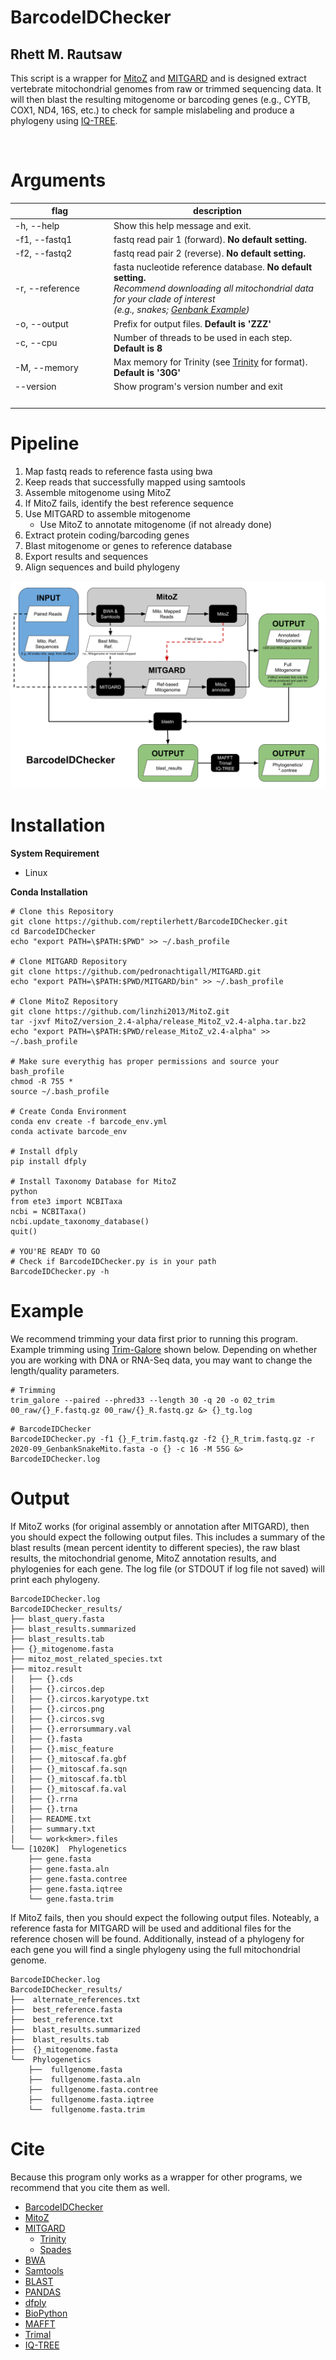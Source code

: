 # BarcodeIDChecker
## Rhett M. Rautsaw

This script is a wrapper for [MitoZ](https://github.com/linzhi2013/MitoZ) and [MITGARD](https://github.com/pedronachtigall/MITGARD) and is designed extract vertebrate mitochondrial genomes from raw or trimmed sequencing data. It will then blast the resulting mitogenome or barcoding genes (e.g., CYTB, COX1, ND4, 16S, etc.) to check for sample mislabeling and produce a phylogeny using [IQ-TREE](http://www.iqtree.org/).

<br>

# Arguments

|       flag      |   description   |
|-----------------|-----------------|
| -h, --help      | Show this help message and exit. | 
| -f1, --fastq1   | fastq read pair 1 (forward). **No default setting.** |
| -f2, --fastq2   | fastq read pair 2 (reverse). **No default setting.** |
| -r, --reference | fasta nucleotide reference database. **No default setting.** <br> *Recommend downloading all mitochondrial data for your clade of interest <br> (e.g., snakes; [Genbank Example](https://www.ncbi.nlm.nih.gov/nuccore/?term=%22snakes%22%5Bporgn%3A__txid8570%5D))* |
| -o, --output    | Prefix for output files. **Default is 'ZZZ'** |
| -c, --cpu       | Number of threads to be used in each step. **Default is 8** |
| -M, --memory    | Max memory for Trinity (see [Trinity](https://github.com/trinityrnaseq/trinityrnaseq/wiki/Running-Trinity) for format). **Default is '30G'** |
| --version       | Show program's version number and exit |
|<img width=200/> |<img width=500/>|

# Pipeline

1. Map fastq reads to reference fasta using bwa
2. Keep reads that successfully mapped using samtools
3. Assemble mitogenome using MitoZ
4. If MitoZ fails, identify the best reference sequence
5. Use MITGARD to assemble mitogenome
	- Use MitoZ to annotate mitogenome (if not already done)
6. Extract protein coding/barcoding genes
7. Blast mitogenome or genes to reference database
8. Export results and sequences
9. Align sequences and build phylogeny

![](BarcodeIDChecker_Flowchart.png)


# Installation
**System Requirement**
- Linux

**Conda Installation**
```
# Clone this Repository
git clone https://github.com/reptilerhett/BarcodeIDChecker.git
cd BarcodeIDChecker
echo "export PATH=\$PATH:$PWD" >> ~/.bash_profile

# Clone MITGARD Repository 
git clone https://github.com/pedronachtigall/MITGARD.git
echo "export PATH=\$PATH:$PWD/MITGARD/bin" >> ~/.bash_profile

# Clone MitoZ Repository
git clone https://github.com/linzhi2013/MitoZ.git
tar -jxvf MitoZ/version_2.4-alpha/release_MitoZ_v2.4-alpha.tar.bz2
echo "export PATH=\$PATH:$PWD/release_MitoZ_v2.4-alpha" >> ~/.bash_profile

# Make sure everythig has proper permissions and source your bash_profile
chmod -R 755 *
source ~/.bash_profile

# Create Conda Environment
conda env create -f barcode_env.yml
conda activate barcode_env

# Install dfply
pip install dfply

# Install Taxonomy Database for MitoZ
python
from ete3 import NCBITaxa
ncbi = NCBITaxa()
ncbi.update_taxonomy_database()
quit()

# YOU'RE READY TO GO
# Check if BarcodeIDChecker.py is in your path
BarcodeIDChecker.py -h
```


# Example
We recommend trimming your data first prior to running this program. Example trimming using [Trim-Galore](https://github.com/FelixKrueger/TrimGalore) shown below. Depending on whether you are working with DNA or RNA-Seq data, you may want to change the length/quality parameters.
```
# Trimming
trim_galore --paired --phred33 --length 30 -q 20 -o 02_trim 00_raw/{}_F.fastq.gz 00_raw/{}_R.fastq.gz &> {}_tg.log
```
```
# BarcodeIDChecker
BarcodeIDChecker.py -f1 {}_F_trim.fastq.gz -f2 {}_R_trim.fastq.gz -r 2020-09_GenbankSnakeMito.fasta -o {} -c 16 -M 55G &> BarcodeIDChecker.log
```

# Output
If MitoZ works (for original assembly or annotation after MITGARD), then you should expect the following output files. This includes a summary of the blast results (mean percent identity to different species), the raw blast results, the mitochondrial genome, MitoZ annotation results, and phylogenies for each gene. The log file (or STDOUT if log file not saved) will print each phylogeny. 
```
BarcodeIDChecker.log
BarcodeIDChecker_results/
├── blast_query.fasta
├── blast_results.summarized
├── blast_results.tab
├── {}_mitogenome.fasta
├── mitoz_most_related_species.txt
├── mitoz.result
│   ├── {}.cds
│   ├── {}.circos.dep
│   ├── {}.circos.karyotype.txt
│   ├── {}.circos.png
│   ├── {}.circos.svg
│   ├── {}.errorsummary.val
│   ├── {}.fasta
│   ├── {}.misc_feature
│   ├── {}_mitoscaf.fa.gbf
│   ├── {}_mitoscaf.fa.sqn
│   ├── {}_mitoscaf.fa.tbl
│   ├── {}_mitoscaf.fa.val
│   ├── {}.rrna
│   ├── {}.trna
│   ├── README.txt
│   ├── summary.txt
│   └── work<kmer>.files
└── [1020K]  Phylogenetics
    ├── gene.fasta
    ├── gene.fasta.aln
    ├── gene.fasta.contree
    ├── gene.fasta.iqtree
    └── gene.fasta.trim
```

If MitoZ fails, then you should expect the following output files. Noteably, a reference fasta for MITGARD will be used and additional files for the reference chosen will be found. Additionally, instead of a phylogeny for each gene you will find a single phylogeny using the full mitochondrial genome. 
```
BarcodeIDChecker.log
BarcodeIDChecker_results/
├──  alternate_references.txt 
├──  best_reference.fasta
├──  best_reference.txt
├──  blast_results.summarized
├──  blast_results.tab
├──  {}_mitogenome.fasta
└──  Phylogenetics
    ├──  fullgenome.fasta
    ├──  fullgenome.fasta.aln
    ├──  fullgenome.fasta.contree
    ├──  fullgenome.fasta.iqtree
    └──  fullgenome.fasta.trim
```

# Cite
Because this program only works as a wrapper for other programs, we recommend that you cite them as well. 
- [BarcodeIDChecker](https://github.com/reptilerhett/BarcodeIDChecker)
- [MitoZ](https://github.com/linzhi2013/MitoZ)
- [MITGARD](https://github.com/pedronachtigall/MITGARD)
  - [Trinity](https://github.com/trinityrnaseq/trinityrnaseq/wiki)
  - [Spades](https://cab.spbu.ru/software/rnaspades/)
- [BWA](http://bio-bwa.sourceforge.net/)
- [Samtools](http://www.htslib.org/)
- [BLAST](https://www.ncbi.nlm.nih.gov/books/NBK279690/)
- [PANDAS](https://pandas.pydata.org/)
- [dfply](https://github.com/kieferk/dfply)
- [BioPython](https://biopython.org/)
- [MAFFT](https://mafft.cbrc.jp/alignment/software/)
- [Trimal](http://trimal.cgenomics.org/)
- [IQ-TREE](http://www.iqtree.org/)
